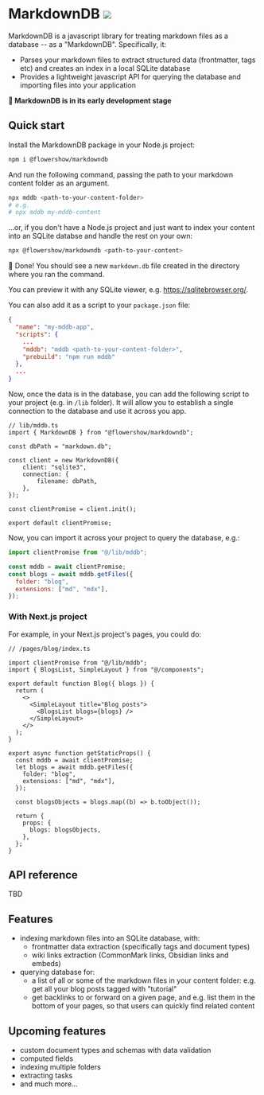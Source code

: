 # MarkdownDB [![](https://badgen.net/npm/v/@flowershow/markdowndb)](https://www.npmjs.com/package/@flowershow/markdowndb)

MarkdownDB is a javascript library for treating markdown files as a database -- as a "MarkdownDB". Specifically, it:

- Parses your markdown files to extract structured data (frontmatter, tags etc) and creates an index in a local SQLite database
- Provides a lightweight javascript API for querying the database and importing files into your application

**🚧 MarkdownDB is in its early development stage**

## Quick start

Install the MarkdownDB package in your Node.js project:

```sh
npm i @flowershow/markdowndb
```

And run the following command, passing the path to your markdown content folder as an argument.

```sh
npx mddb <path-to-your-content-folder>
# e.g.
# npx mddb my-mddb-content
```

...or, if you don't have a Node.js project and just want to index your content into an SQLite databse and handle the rest on your own:

```sh
npx @flowershow/markdowndb <path-to-your-content>
```

🎉 Done! You should see a new `markdown.db` file created in the directory where you ran the command.

You can preview it with any SQLite viewer, e.g. https://sqlitebrowser.org/.

You can also add it as a script to your `package.json` file:

```json
{
  "name": "my-mddb-app",
  "scripts": {
    ...
    "mddb": "mddb <path-to-your-content-folder>",
    "prebuild": "npm run mddb"
  },
  ...
}

```

Now, once the data is in the database, you can add the following script to your project (e.g. in `/lib` folder). It will allow you to establish a single connection to the database and use it across you app.

```
// lib/mddb.ts
import { MarkdownDB } from "@flowershow/markdowndb";

const dbPath = "markdown.db";

const client = new MarkdownDB({
    client: "sqlite3",
    connection: {
        filename: dbPath,
    },
});

const clientPromise = client.init();

export default clientPromise;
```

Now, you can import it across your project to query the database, e.g.:

```js
import clientPromise from "@/lib/mddb";

const mddb = await clientPromise;
const blogs = await mddb.getFiles({
  folder: "blog",
  extensions: ["md", "mdx"],
});
```

### With Next.js project

For example, in your Next.js project's pages, you could do:

```tsx
// /pages/blog/index.ts

import clientPromise from "@/lib/mddb";
import { BlogsList, SimpleLayout } from "@/components";

export default function Blog({ blogs }) {
  return (
    <>
      <SimpleLayout title="Blog posts">
        <BlogsList blogs={blogs} />
      </SimpleLayout>
    </>
  );
}

export async function getStaticProps() {
  const mddb = await clientPromise;
  let blogs = await mddb.getFiles({
    folder: "blog",
    extensions: ["md", "mdx"],
  });

  const blogsObjects = blogs.map((b) => b.toObject());

  return {
    props: {
      blogs: blogsObjects,
    },
  };
}
```

## API reference

TBD

## Features

- indexing markdown files into an SQLite database, with:
  - frontmatter data extraction (specifically tags and document types)
  - wiki links extraction (CommonMark links, Obsidian links and embeds)
- querying database for:
  - a list of all or some of the markdown files in your content folder: e.g. get all your blog posts tagged with "tutorial"
  - get backlinks to or forward on a given page, and e.g. list them in the bottom of your pages, so that users can quickly find related content

## Upcoming features

- custom document types and schemas with data validation
- computed fields
- indexing multiple folders
- extracting tasks
- and much more...
